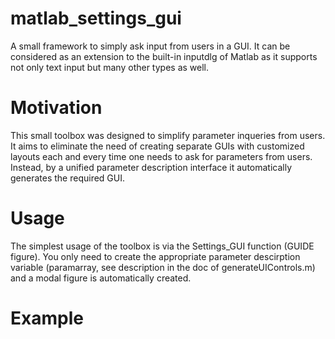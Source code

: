 # matlab_settings_gui
A small framework to simply ask input from users in a GUI. It can be considered as an extension to the built-in inputdlg of Matlab as it supports not only text input but many other types as well.

# Motivation
This small toolbox was designed to simplify parameter inqueries from users. It aims to eliminate the need of creating separate GUIs with customized layouts each and every time one needs to ask for parameters from users. Instead, by a unified parameter description interface it automatically generates the required GUI.

# Usage
The simplest usage of the toolbox is via the Settings_GUI function (GUIDE figure). You only need to create the appropriate parameter descirption variable (paramarray, see description in the doc of generateUIControls.m) and a modal figure is automatically created.

# Example
